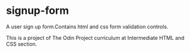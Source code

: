 # signup-form
A user sign up form.Contains html and css form validation controls.

This is a project of The Odin Project curriculum at Intermediate HTML and CSS section. 